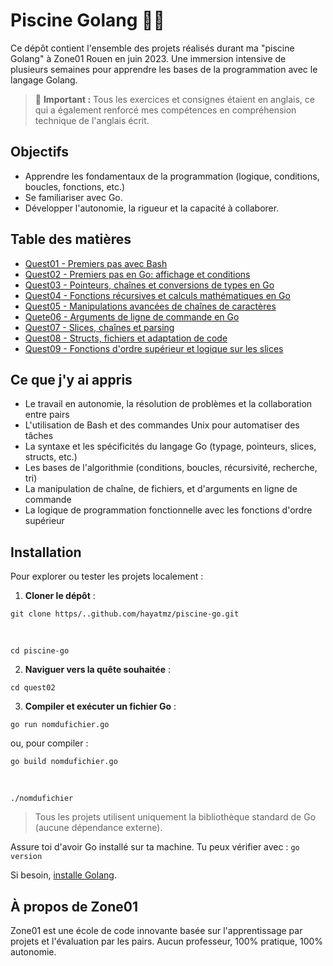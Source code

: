 # Piscine Golang 🏊‍♂️

Ce dépôt contient l'ensemble des projets réalisés durant ma "piscine Golang" à Zone01 Rouen en juin 2023. Une immersion intensive de plusieurs semaines pour apprendre les bases de la programmation avec le langage Golang.

> 📌 **Important :** Tous les exercices et consignes étaient en anglais, ce qui a également renforcé mes compétences en compréhension technique de l'anglais écrit.

## Objectifs

-   Apprendre les fondamentaux de la programmation (logique, conditions, boucles, fonctions, etc.)
-   Se familiariser avec Go.
-   Développer l'autonomie, la rigueur et la capacité à collaborer.

## Table des matières

-   [Quest01 - Premiers pas avec Bash](./quest01)
-   [Quest02 - Premiers pas en Go: affichage et conditions](./quest02)
-   [Quest03 - Pointeurs, chaînes et conversions de types en Go](./quest03)
-   [Quest04 - Fonctions récursives et calculs mathématiques en Go](./quest04)
-   [Quest05 - Manipulations avancées de chaînes de caractères](./quest05)
-   [Quete06 - Arguments de ligne de commande en Go](./quest06)
-   [Quest07 - Slices, chaînes et parsing](./quest07)
-   [Quest08 - Structs, fichiers et adaptation de code](./quest08)
-   [Quest09 - Fonctions d'ordre supérieur et logique sur les slices](./quest09)

## Ce que j'y ai appris

- Le travail en autonomie, la résolution de problèmes et la collaboration entre pairs
- L'utilisation de Bash et des commandes Unix pour automatiser des tâches
-   La syntaxe et les spécificités du langage Go (typage, pointeurs, slices, structs, etc.)
-   Les bases de l'algorithmie (conditions, boucles, récursivité, recherche, tri)
-   La manipulation de chaîne, de fichiers, et d'arguments en ligne de commande
- La logique de programmation fonctionnelle avec les fonctions d'ordre supérieur

## Installation

Pour explorer ou tester les projets localement :

1. **Cloner le dépôt** :

```git clone https/..github.com/hayatmz/piscine-go.git```

<br>

```cd piscine-go```

2. **Naviguer vers la quête souhaitée** :

```cd quest02```

3. **Compiler et exécuter un fichier Go** :

```go run nomdufichier.go```

ou, pour compiler :

```go build nomdufichier.go```

<br>

```./nomdufichier```

> Tous les projets utilisent uniquement la bibliothèque standard de Go (aucune dépendance externe).

Assure toi d'avoir Go installé sur ta machine. Tu peux vérifier avec :
```go version```

Si besoin, [installe Golang](https://golang.org/dl).


## À propos de Zone01

Zone01 est une école de code innovante basée sur l'apprentissage par projets et l'évaluation par les pairs. Aucun professeur, 100% pratique, 100% autonomie.
